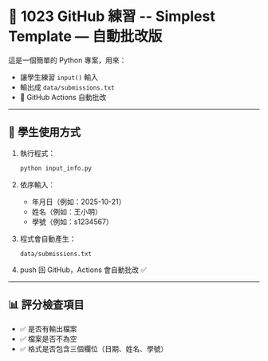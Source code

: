 # 🧾 1023 GitHub 練習 -- Simplest Template — 自動批改版

這是一個簡單的 Python 專案，用來：
- 讓學生練習 `input()` 輸入
- 輸出成 `data/submissions.txt`
- 🚀 GitHub Actions 自動批改

---

## 📌 學生使用方式

1. 執行程式：
   ```bash
   python input_info.py
   ```

2. 依序輸入：
   - 年月日（例如：2025-10-21）
   - 姓名（例如：王小明）
   - 學號（例如：s1234567）

3. 程式會自動產生：
   ```
   data/submissions.txt
   ```

4. push 回 GitHub，Actions 會自動批改 ✅

---

## 📊 評分檢查項目

- ✅ 是否有輸出檔案
- ✅ 檔案是否不為空
- ✅ 格式是否包含三個欄位（日期、姓名、學號）
